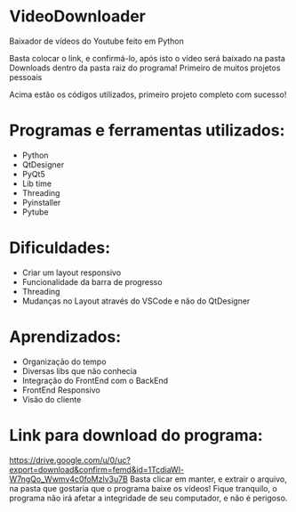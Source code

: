 # VideoDownloader

Baixador de vídeos do Youtube feito em Python

Basta colocar o link, e confirmá-lo, após isto o vídeo será baixado na pasta Downloads dentro da pasta raiz do programa!
Primeiro de muitos projetos pessoais

Acima estão os códigos utilizados, primeiro projeto completo com sucesso!

# Programas e ferramentas utilizados:

- Python
- QtDesigner
- PyQt5
- Lib time
- Threading
- Pyinstaller
- Pytube

# Dificuldades:
- Criar um layout responsivo
- Funcionalidade da barra de progresso
- Threading
- Mudanças no Layout através do VSCode e não do QtDesigner

# Aprendizados:
- Organização do tempo
- Diversas libs que não conhecia
- Integração do FrontEnd com o BackEnd
- FrontEnd Responsivo
- Visão do cliente

# Link para download do programa:
https://drive.google.com/u/0/uc?export=download&confirm=femd&id=1TcdiaWl-W7ngQo_Wwmv4c0foMzlv3u7B
Basta clicar em manter, e extrair o arquivo, na pasta que gostaria que o programa baixe os vídeos!
Fique tranquilo, o programa não irá afetar a integridade de seu computador, e não é perigoso.
